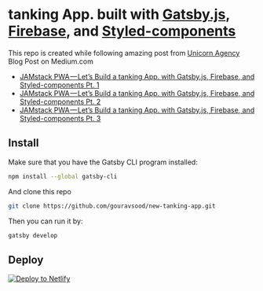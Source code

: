 # tanking App. built with [Gatsby.js](https://www.gatsbyjs.org/), [Firebase](https://firebase.google.com/), and [Styled-components](https://www.styled-components.com/)
This repo is created while following amazing post from [Unicorn Agency](https://medium.com/@UnicornAgency) Blog Post on Medium.com

- [JAMstack PWA — Let’s Build a tanking App. with Gatsby.js, Firebase, and Styled-components Pt. 1](https://medium.com/@UnicornAgency/jamstack-pwa-lets-build-a-tanking-app-with-gatsby-js-firebase-and-styled-components-pt-1-78a03a633092)
- [JAMstack PWA — Let’s Build a tanking App. with Gatsby.js, Firebase, and Styled-components Pt. 2](https://medium.com/@UnicornAgency/jamstack-pwa-lets-build-a-tanking-app-with-gatsby-js-firebase-and-styled-components-pt-2-9044534ea6bc)
- [JAMstack PWA — Let’s Build a tanking App. with Gatsby.js, Firebase, and Styled-components Pt. 3](https://medium.com/@UnicornAgency/jamstack-pwa-lets-build-a-tanking-app-with-gatsby-js-firebase-and-styled-components-pt-3-89fa499534fd)

## Install

Make sure that you have the Gatsby CLI program installed:
```sh
npm install --global gatsby-cli
```

And clone this repo
```sh
git clone https://github.com/gouravsood/new-tanking-app.git
```

Then you can run it by:
```sh
gatsby develop
```

## Deploy

[![Deploy to Netlify](https://www.netlify.com/img/deploy/button.svg)](https://app.netlify.com/start/deploy?repository=https://github.com/gouravsood/new-tanking-app)
